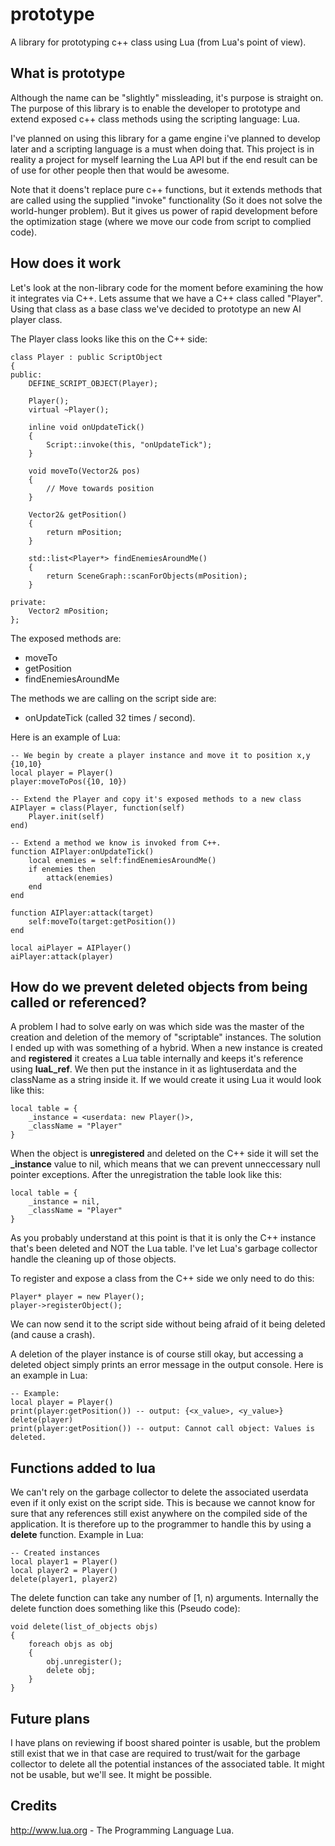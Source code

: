 prototype
=========
A library for prototyping c++ class using Lua (from Lua's point of view).

What is prototype
-----------------
Although the name can be "slightly" missleading, it's purpose is straight on. The purpose of this library
is to enable the developer to prototype and extend exposed c++ class methods using the scripting language: Lua.

I've planned on using this library for a game engine i've planned to develop later and a scripting language
is a must when doing that. This project is in reality a project for myself learning the Lua API but if the end
result can be of use for other people then that would be awesome.

Note that it doens't replace pure c++ functions, but it extends methods that are called using the supplied "invoke" 
functionality (So it does not solve the world-hunger problem). But it gives us power of rapid development before
the optimization stage (where we move our code from script to complied code).

How does it work
----------------
Let's look at the non-library code for the moment before examining the how it integrates via C++. Lets assume that we have a
C++ class called "Player". Using that class as a base class we've decided to prototype an new AI player class.

The Player class looks like this on the C++ side:

    class Player : public ScriptObject
    {
    public:
        DEFINE_SCRIPT_OBJECT(Player);
        
        Player();
        virtual ~Player();
        
        inline void onUpdateTick()
        {
            Script::invoke(this, "onUpdateTick");
        }
        
        void moveTo(Vector2& pos)
        {
            // Move towards position
        }
        
        Vector2& getPosition()
        {
            return mPosition;
        }
        
        std::list<Player*> findEnemiesAroundMe()
        {
            return SceneGraph::scanForObjects(mPosition);
        }
        
    private:
        Vector2 mPosition;
    };

The exposed methods are:
* moveTo
* getPosition
* findEnemiesAroundMe

The methods we are calling on the script side are:
* onUpdateTick (called 32 times / second).

Here is an example of Lua:

    -- We begin by create a player instance and move it to position x,y {10,10}
    local player = Player()
    player:moveToPos({10, 10})
    
    -- Extend the Player and copy it's exposed methods to a new class
    AIPlayer = class(Player, function(self)
        Player.init(self)
    end)
    
    -- Extend a method we know is invoked from C++.
    function AIPlayer:onUpdateTick()
        local enemies = self:findEnemiesAroundMe()
        if enemies then
            attack(enemies)
        end
    end
    
    function AIPlayer:attack(target)
        self:moveTo(target:getPosition())
    end
    
    local aiPlayer = AIPlayer()
    aiPlayer:attack(player)

How do we prevent deleted objects from being called or referenced?
------------------------------------------------------------------

A problem I had to solve early on was which side was the master of the creation and deletion of the memory of
"scriptable" instances. The solution I ended up with was something of a hybrid. When a new instance is created and
**registered** it creates a Lua table internally and keeps it's reference using **luaL_ref**. We then put the instance
in it as lightuserdata and the className as a string inside it. If we would create it using Lua it would look like this:

    local table = {
        _instance = <userdata: new Player()>,
        _className = "Player"
    }

When the object is **unregistered** and deleted on the C++ side it will set the **_instance** value to nil, which means
that we can prevent unneccessary null pointer exceptions. After the unregistration the table look like this:

    local table = {
        _instance = nil,
        _className = "Player"
    }

As you probably understand at this point is that it is only the C++ instance that's been deleted and NOT the Lua
table. I've let Lua's garbage collector handle the cleaning up of those objects.

To register and expose a class from the C++ side we only need to do this:

    Player* player = new Player();
    player->registerObject();

We can now send it to the script side without being afraid of it being deleted (and cause a crash). 

A deletion of the player instance is of course still okay, but accessing a deleted object simply 
prints an error message in the output console. Here is an example in Lua:

    -- Example:
    local player = Player()
    print(player:getPosition()) -- output: {<x_value>, <y_value>}
    delete(player)
    print(player:getPosition()) -- output: Cannot call object: Values is deleted.

Functions added to lua
----------------------

We can't rely on the garbage collector to delete the associated userdata even if it only exist on the script side. 
This is because we cannot know for sure that any references still exist anywhere on the compiled side of the application.
It is therefore up to the programmer to handle this by using a **delete** function. Example in Lua:

    -- Created instances
    local player1 = Player()
    local player2 = Player()
    delete(player1, player2)

The delete function can take any number of [1, n) arguments. Internally the delete function does something like this (Pseudo code):

    void delete(list_of_objects objs)
    {
        foreach objs as obj
        {
            obj.unregister();
            delete obj;
        }
    }

Future plans
-------------

I have plans on reviewing if boost shared pointer is usable, but the problem still exist that we in that 
case are required to trust/wait for the garbage collector to delete all the potential instances of the associated table.
It might not be usable, but we'll see. It might be possible.


Credits
-------
http://www.lua.org - The Programming Language Lua.
